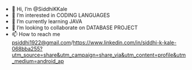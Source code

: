 - 👋 Hi, I’m @SiddhiKKale
- 👀 I’m interested in CODING LANGUAGES
- 🌱 I’m currently learning JAVA
- 💞️ I’m looking to collaborate on DATABASE PROJECT
- 📫 How to reach me psiddhi1922@gmail.com/https://www.linkedin.com/in/siddhi-k-kale-068bba255?utm_source=share&utm_campaign=share_via&utm_content=profile&utm_medium=android_ap

<!---
SiddhiKKale/SiddhiKKale is a ✨ special ✨ repository because its `README.md` (this file) appears on your GitHub profile.
You can click the Preview link to take a look at your changes.
--->
